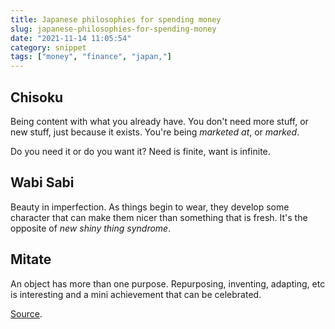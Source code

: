 ```yaml
---
title: Japanese philosophies for spending money
slug: japanese-philosophies-for-spending-money
date: "2021-11-14 11:05:54"
category: snippet
tags: ["money", "finance", "japan,"]
---
```


## Chisoku

Being content with what you already have. You don't need more stuff, or new
stuff, just because it exists. You're being _marketed at_, or _marked_.

Do you need it or do you want it? Need is finite, want is infinite.

## Wabi Sabi

Beauty in imperfection. As things begin to wear, they develop some character
that can make them nicer than something that is fresh. It's the opposite of _new
shiny thing syndrome_.

## Mitate

An object has more than one purpose. Repurposing, inventing, adapting, etc is
interesting and a mini achievement that can be celebrated.

[Source](https://hulry.com/japanese-philosophies-money/).

